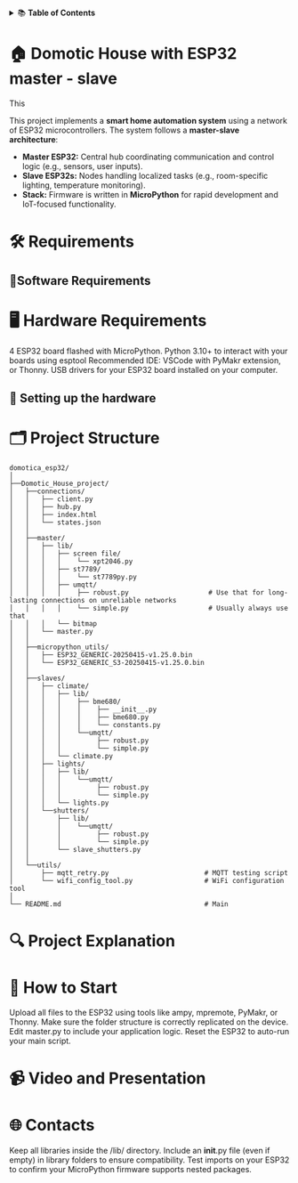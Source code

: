 <details>
<summary>📚 <b>Table of Contents</b></summary>

 1. [About the project](#-domotic-house-with-esp32-master---slave)  

 2. [Requirements](#-requirements)
  
 3. [Project Structure](#-project-structure)
  
 4. [Project Explanation](#-project-explanation)
  
 5. [How to Start](#-how-to-start
  
 6.  [ Video and Presentation](#-video-and-presentation)

 7.  [Contacts](#-contacts)
  
</details>


# 🏠 **Domotic House with ESP32 master - slave**

This

This project implements a **smart home automation system** using a network of ESP32 microcontrollers.
The system follows a **master-slave architecture**:
- **Master ESP32:** Central hub coordinating communication and control logic (e.g., sensors, user inputs).
- **Slave ESP32s:** Nodes handling localized tasks (e.g., room-specific lighting, temperature monitoring).
- **Stack:** Firmware is written in **MicroPython** for rapid development and IoT-focused functionality.

# 🛠️ **Requirements**
## 🐍**Software Requirements**


# 🖥️ **Hardware Requirements**

4 ESP32 board flashed with MicroPython.
Python 3.10+ to interact with your boards using esptool
Recommended IDE: VSCode with PyMakr extension, or Thonny.
USB drivers for your ESP32 board installed on your computer.

## 🔧 **Setting up the hardware**

# 🗂️ **Project Structure**

```
domotica_esp32/
│
├──Domotic_House_project/
│   ├──connections/    
│   │   ├── client.py
│   │   ├── hub.py
│   │   ├── index.html
│   │   └── states.json  
│   │
│   ├──master/
│   │   ├── lib/ 
│   │   │   ├── screen file/
│   │   │   │    └── xpt2046.py
│   │   │   ├── st7789/
│   │   │   │    └── st7789py.py
│   │   │   ├── umqtt/
│   │   │   │    ├── robust.py                    # Use that for long-lasting connections on unreliable networks
│   │   │   │    └── simple.py                    # Usually always use that
│   │   │   └── bitmap 
│   │   └── master.py 
│   │
│   ├──micropython_utils/
│   │   ├── ESP32_GENERIC-20250415-v1.25.0.bin
│   │   └── ESP32_GENERIC_S3-20250415-v1.25.0.bin
│   │
│   ├──slaves/
│   │   ├── climate/
│   │   │   ├── lib/
│   │   │   │    ├── bme680/
│   │   │   │    │    ├── __init__.py
│   │   │   │    │    ├── bme680.py
│   │   │   │    │    └── constants.py
│   │   │   │    └──umqtt/
│   │   │   │         ├── robust.py
│   │   │   │         └── simple.py
│   │   │   └── climate.py
│   │   ├── lights/
│   │   │   ├── lib/
│   │   │   │    └──umqtt/
│   │   │   │         ├── robust.py
│   │   │   │         └── simple.py
│   │   │   └── lights.py
│   │   └──shutters/
│   │       ├── lib/
│   │       │    └──umqtt/
│   │       │         ├── robust.py
│   │       │         └── simple.py
│   │       └── slave_shutters.py
│   │
│   └──utils/
│       ├── mqtt_retry.py                        # MQTT testing script
│       └── wifi_config_tool.py                  # WiFi configuration tool
│   
└── README.md                                    # Main 
```

# 🔍 **Project Explanation**

# 🚀 **How to Start**

Upload all files to the ESP32 using tools like ampy, mpremote, PyMakr, or Thonny.
Make sure the folder structure is correctly replicated on the device.
Edit master.py to include your application logic.
Reset the ESP32 to auto-run your main script.

# 📹 **Video and Presentation**

# 🌐 **Contacts**

Keep all libraries inside the /lib/ directory.
Include an __init__.py file (even if empty) in library folders to ensure compatibility.
Test imports on your ESP32 to confirm your MicroPython firmware supports nested packages.



[def]: #contacts